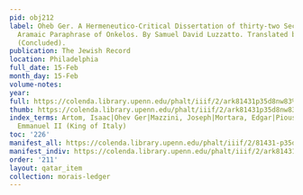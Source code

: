 ```yaml
---
pid: obj212
label: Oheb Ger. A Hermeneutico-Critical Dissertation of thirty-two Sections, on the
  Aramaic Paraphrase of Onkelos. By Samuel David Luzzatto. Translated by S. Morais.
  (Concluded).
publication: The Jewish Record
location: Philadelphia
full_date: 15-Feb
month_day: 15-Feb
volume-notes:
year:
full: https://colenda.library.upenn.edu/phalt/iiif/2/ark81431p35d8nw83%2FSHA256E-s6912887--9ce068b0912830fde8f72ebd3498e73d55acca718ac0c5a421392232c5aad072.jpeg/full/3500,/0/default.jpg
thumb: https://colenda.library.upenn.edu/phalt/iiif/2/ark81431p35d8nw83%2FSHA256E-s6912887--9ce068b0912830fde8f72ebd3498e73d55acca718ac0c5a421392232c5aad072.jpeg/full/!200,200/0/default.jpg
index_terms: Artom, Isaac|Ohev Ger|Mazzini, Joseph|Mortara, Edgar|Pious IX|Victor
  Emmanuel II (King of Italy)
toc: '226'
manifest_all: https://colenda.library.upenn.edu/phalt/iiif/2/81431-p35d8nw83/manifest
manifest_indiv: https://colenda.library.upenn.edu/phalt/iiif/2/ark81431p35d8nw83%2FSHA256E-s6912887--9ce068b0912830fde8f72ebd3498e73d55acca718ac0c5a421392232c5aad072.jpeg
order: '211'
layout: qatar_item
collection: morais-ledger
---
```

